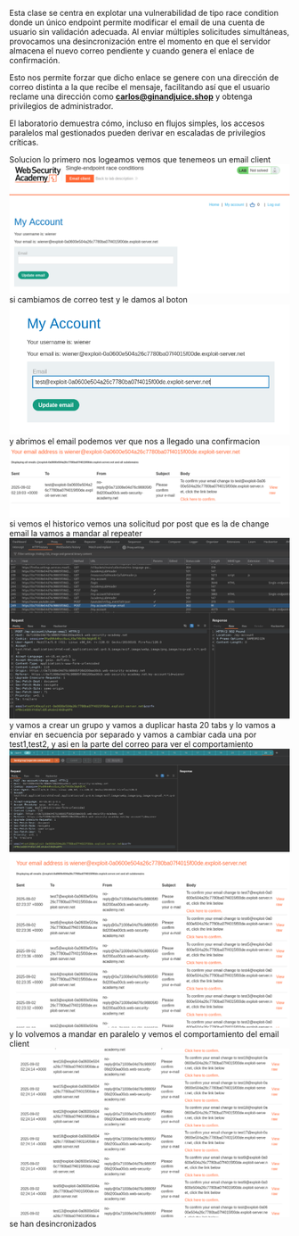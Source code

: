 Esta clase se centra en explotar una vulnerabilidad de tipo race condition donde un único endpoint permite modificar el email de una cuenta de usuario sin validación adecuada. Al enviar múltiples solicitudes simultáneas, provocamos una desincronización entre el momento en que el servidor almacena el nuevo correo pendiente y cuando genera el enlace de confirmación.

Esto nos permite forzar que dicho enlace se genere con una dirección de correo distinta a la que recibe el mensaje, facilitando así que el usuario reclame una dirección como **carlos@ginandjuice.shop** y obtenga privilegios de administrador.

El laboratorio demuestra cómo, incluso en flujos simples, los accesos paralelos mal gestionados pueden derivar en escaladas de privilegios críticas.

Solucion
lo primero nos logeamos vemos que tenemeos un email client
![Pasted_image_20250901201815.png](Imagenes/Pasted_image_20250901201815.png)
si cambiamos de correo test y le damos al boton
![Pasted_image_20250901201847.png](Imagenes/Pasted_image_20250901201847.png)
y abrimos el email podemos ver que nos a llegado una confirmacion
![Pasted_image_20250901201945.png](Imagenes/Pasted_image_20250901201945.png)
si vemos el historico vemos una solicitud por post que es la de change email la vamos a mandar al repeater
![Pasted_image_20250901202016.png](Imagenes/Pasted_image_20250901202016.png)
y vamos a crear un grupo y vamos a duplicar hasta 20 tabs y lo vamos a enviar en secuencia por separado
y vamos a cambiar cada una por test1,test2, y asi en la parte del correo para ver el comportamiento
![Pasted_image_20250901202313.png](Imagenes/Pasted_image_20250901202313.png)
![Pasted_image_20250901202339.png](Imagenes/Pasted_image_20250901202339.png)y lo volvemos a mandar en paralelo y vemos el comportamiento del email client
![Pasted_image_20250901202423.png](Imagenes/Pasted_image_20250901202423.png)se han desincronizados